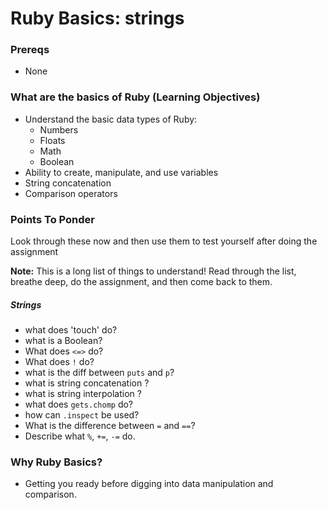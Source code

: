 # Ruby Basics: strings

### Prereqs
- None

### What are the basics of Ruby (Learning Objectives)
- Understand the basic data types of Ruby:
    - Numbers
    - Floats
    - Math
    - Boolean
- Ability to create, manipulate, and use variables
- String concatenation
- Comparison operators

### Points To Ponder

Look through these now and then use them to test yourself after doing the assignment

**Note:** This is a long list of things to understand! Read through the list, breathe deep, do the assignment, and then come back to them.


##### Strings

* what does 'touch' do?
* what is a Boolean?
* What does `<=>` do?
* What does `!` do?
* what is the diff between `puts` and `p`?
* what is string concatenation ?
* what is string interpolation ?
* what does `gets.chomp` do?
* how can `.inspect` be used?
* What is the difference between `=` and `==`?
* Describe what `%`, `+=`, `-=` do.


### Why Ruby Basics?
- Getting you ready before digging into data manipulation and comparison.


